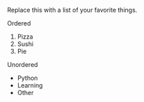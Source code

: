 Replace this with a list of your favorite things.

Ordered
1. Pizza
2. Sushi
3. Pie

Unordered
* Python
* Learning
* Other
